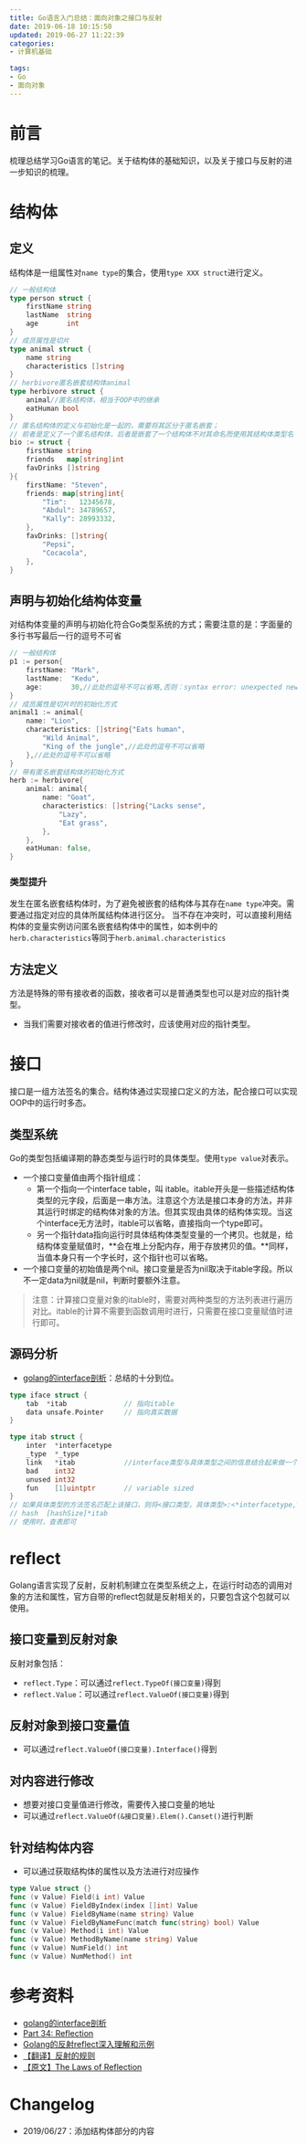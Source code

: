 ```yaml
---
title: Go语言入门总结：面向对象之接口与反射
date: 2019-06-18 10:15:50
updated: 2019-06-27 11:22:39
categories:
- 计算机基础

tags:
- Go
- 面向对象
---
```

# 前言
梳理总结学习Go语言的笔记。关于结构体的基础知识，以及关于接口与反射的进一步知识的梳理。

<!-- more -->
# 结构体
## 定义
结构体是一组属性对`name type`的集合，使用`type XXX struct`进行定义。
```go
// 一般结构体
type person struct {
    firstName string
    lastName  string
    age       int
}
// 成员属性是切片
type animal struct {
    name string
    characteristics []string
}
// herbivore匿名嵌套结构体animal
type herbivore struct {
    animal//匿名结构体，相当于OOP中的继承
    eatHuman bool
}
// 匿名结构体的定义与初始化是一起的，需要将其区分于匿名嵌套；
// 前者是定义了一个匿名结构体，后者是嵌套了一个结构体不对其命名而使用其结构体类型名
bio := struct {
    firstName string
    friends   map[string]int
    favDrinks []string
}{
    firstName: "Steven",
    friends: map[string]int{
        "Tim":   12345678,
        "Abdul": 34789657,
        "Kally": 28993332,
    },
    favDrinks: []string{
        "Pepsi",
        "Cocacola",
    },
}
```

## 声明与初始化结构体变量
对结构体变量的声明与初始化符合Go类型系统的方式；需要注意的是：字面量的多行书写最后一行的逗号不可省
```go
// 一般结构体
p1 := person{
    firstName: "Mark",
    lastName:  "Kedu",
    age:       30,//此处的逗号不可以省略,否则：syntax error: unexpected newline, expecting comma or }
}
// 成员属性是切片时的初始化方式
animal1 := animal{
    name: "Lion",
    characteristics: []string{"Eats human",
        "Wild Animal",
        "King of the jungle",//此处的逗号不可以省略
    },//此处的逗号不可以省略
}
// 带有匿名嵌套结构体的初始化方式
herb := herbivore{
    animal: animal{
        name: "Goat",
        characteristics: []string{"Lacks sense",
            "Lazy",
            "Eat grass",
        },
    },
    eatHuman: false,
}
```

### 类型提升
发生在匿名嵌套结构体时，为了避免被嵌套的结构体与其存在`name type`冲突。需要通过指定对应的具体所属结构体进行区分。
当不存在冲突时，可以直接利用结构体的变量实例访问匿名嵌套结构体中的属性，如本例中的`herb.characteristics`等同于`herb.animal.characteristics`

## 方法定义
方法是特殊的带有接收者的函数，接收者可以是普通类型也可以是对应的指针类型。
- 当我们需要对接收者的值进行修改时，应该使用对应的指针类型。

# 接口
接口是一组方法签名的集合。结构体通过实现接口定义的方法，配合接口可以实现OOP中的运行时多态。

## 类型系统
Go的类型包括编译期的静态类型与运行时的具体类型。使用`type value`对表示。
- 一个接口变量值由两个指针组成：
    - 第一个指向一个interface table，叫 itable。itable开头是一些描述结构体类型的元字段，后面是一串方法。注意这个方法是接口本身的方法，并非其运行时绑定的结构体对象的方法。但其实现由具体的结构体实现。当这个interface无方法时，itable可以省略，直接指向一个type即可。
    - 另一个指针data指向运行时具体结构体类型变量的一个拷贝。也就是，给结构体变量赋值时，**会在堆上分配内存，用于存放拷贝的值。**同样，当值本身只有一个字长时，这个指针也可以省略。
- 一个接口变量的初始值是两个nil。接口变量是否为nil取决于itable字段。所以不一定data为nil就是nil，判断时要额外注意。

> 注意：计算接口变量对象的itable时，需要对两种类型的方法列表进行遍历对比。itable的计算不需要到函数调用时进行，只需要在接口变量赋值时进行即可。

## 源码分析
- [golang的interface剖析](https://www.cnblogs.com/qqmomery/p/6298771.html)：总结的十分到位。

```go
type iface struct {
    tab  *itab              // 指向itable
    data unsafe.Pointer     // 指向真实数据
}

type itab struct {
    inter  *interfacetype
    _type  *_type
    link   *itab            //interface类型与具体类型之间的信息结合起来做一个hash的过程，itab中的link就是hash中的拉链。
    bad    int32
    unused int32
    fun    [1]uintptr       // variable sized
}
// 如果具体类型的方法签名匹配上该接口，则将<接口类型，具体类型>:<*interfacetype,*_type>对作为键值插入到一个全局hash table中。即：
// hash  [hashSize]*itab
// 使用时，查表即可
```

# reflect
Golang语言实现了反射，反射机制建立在类型系统之上，在运行时动态的调用对象的方法和属性，官方自带的reflect包就是反射相关的，只要包含这个包就可以使用。

## 接口变量到反射对象
反射对象包括：
- `reflect.Type`：可以通过`reflect.TypeOf(接口变量)`得到
- `reflect.Value`：可以通过`reflect.ValueOf(接口变量)`得到

## 反射对象到接口变量值
- 可以通过`reflect.ValueOf(接口变量).Interface()`得到

## 对内容进行修改
- 想要对接口变量值进行修改，需要传入接口变量的地址
- 可以通过`reflect.ValueOf(&接口变量).Elem().Canset()`进行判断

## 针对结构体内容
- 可以通过获取结构体的属性以及方法进行对应操作

```go
type Value struct {}
func (v Value) Field(i int) Value
func (v Value) FieldByIndex(index []int) Value
func (v Value) FieldByName(name string) Value
func (v Value) FieldByNameFunc(match func(string) bool) Value
func (v Value) Method(i int) Value
func (v Value) MethodByName(name string) Value
func (v Value) NumField() int
func (v Value) NumMethod() int
```

# 参考资料
- [golang的interface剖析](https://www.cnblogs.com/qqmomery/p/6298771.html)
- [Part 34: Reflection](https://golangbot.com/reflection/)
- [Golang的反射reflect深入理解和示例](https://juejin.im/post/5a75a4fb5188257a82110544)
- [【翻译】反射的规则](https://studygolang.com/articles/1010)
- [【原文】The Laws of Reflection](https://blog.golang.org/laws-of-reflection)

# Changelog
- 2019/06/27：添加结构体部分的内容
